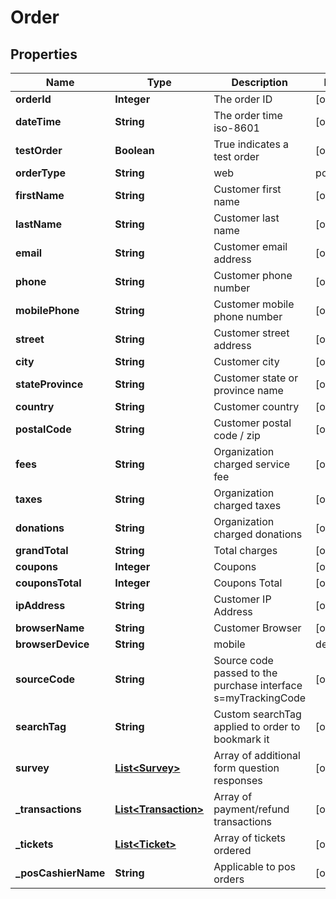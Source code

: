 # Order

## Properties
Name | Type | Description | Notes
------------ | ------------- | ------------- | -------------
**orderId** | **Integer** | The order ID |  [optional]
**dateTime** | **String** | The order time iso-8601 |  [optional]
**testOrder** | **Boolean** | True indicates a test order |  [optional]
**orderType** | **String** | web | pos | kiosk |  [optional]
**firstName** | **String** | Customer first name |  [optional]
**lastName** | **String** | Customer last name |  [optional]
**email** | **String** | Customer email address |  [optional]
**phone** | **String** | Customer phone number |  [optional]
**mobilePhone** | **String** | Customer mobile phone number |  [optional]
**street** | **String** | Customer street address |  [optional]
**city** | **String** | Customer city |  [optional]
**stateProvince** | **String** | Customer state or province name |  [optional]
**country** | **String** | Customer country |  [optional]
**postalCode** | **String** | Customer postal code / zip |  [optional]
**fees** | **String** | Organization charged service fee |  [optional]
**taxes** | **String** | Organization charged taxes |  [optional]
**donations** | **String** | Organization charged donations |  [optional]
**grandTotal** | **String** | Total charges |  [optional]
**coupons** | **Integer** | Coupons |  [optional]
**couponsTotal** | **Integer** | Coupons Total |  [optional]
**ipAddress** | **String** | Customer IP Address |  [optional]
**browserName** | **String** | Customer Browser |  [optional]
**browserDevice** | **String** | mobile | desktop |  [optional]
**sourceCode** | **String** | Source code passed to the purchase interface s&#x3D;myTrackingCode |  [optional]
**searchTag** | **String** | Custom searchTag applied to order to bookmark it |  [optional]
**survey** | [**List&lt;Survey&gt;**](Survey.md) | Array of additional form question responses |  [optional]
**_transactions** | [**List&lt;Transaction&gt;**](Transaction.md) | Array of payment/refund transactions |  [optional]
**_tickets** | [**List&lt;Ticket&gt;**](Ticket.md) | Array of tickets ordered |  [optional]
**_posCashierName** | **String** | Applicable to pos orders |  [optional]
